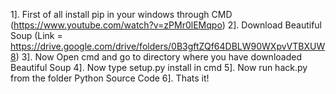 1]. First of all install pip in your windows through CMD (https://www.youtube.com/watch?v=zPMr0lEMqpo)
2]. Download Beautiful Soup (Link = https://drive.google.com/drive/folders/0B3gftZQf64DBLW90WXpvVTBXUW8)
3]. Now Open cmd and go to directory where you have downloaded Beautiful Soup
4]. Now type setup.py install in cmd
5]. Now run hack.py from the folder Python Source Code
6]. Thats it!

